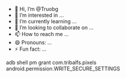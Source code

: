 - 👋 Hi, I’m @Truobg
- 👀 I’m interested in ...
- 🌱 I’m currently learning ...
- 💞️ I’m looking to collaborate on ...
- 📫 How to reach me ...
- 😄 Pronouns: ...
- ⚡ Fun fact: ...

<!---
Truobg/Truobg is a ✨ special ✨ repository because its `README.md` (this file) appears on your GitHub profile.
You can click the Preview link to take a look at your changes.
--->
adb shell pm grant com.tribalfs.pixels android.permission.WRITE_SECURE_SETTINGS
